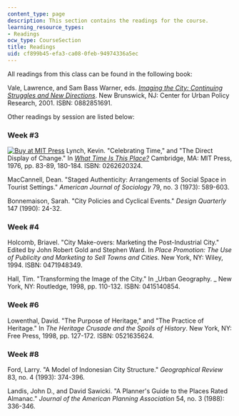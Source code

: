 ```yaml
---
content_type: page
description: This section contains the readings for the course.
learning_resource_types:
- Readings
ocw_type: CourseSection
title: Readings
uid: cf899b45-efa3-ca08-0feb-94974336a5ec
---
```


All readings from this class can be found in the following book:

Vale, Lawrence, and Sam Bass Warner, eds. [_Imaging the City: Continuing Struggles and New Directions_](http://dx.doi.org/10.1111/j.0735-2166.2004.0bkrevb.x). New Brunswick, NJ: Center for Urban Policy Research, 2001. ISBN: 0882851691.

Other readings by session are listed below:

### Week #3

[![Buy at MIT Press](/images/mp_logo.gif)](https://mitpress.mit.edu/books/what-time-place) Lynch, Kevin. "Celebrating Time," and "The Direct Display of Change." In [_What Time Is This Place?_](https://mitpress.mit.edu/books/what-time-place) Cambridge, MA: MIT Press, 1976, pp. 83-89, 180-184. ISBN: 0262620324.

MacCannell, Dean. "Staged Authenticity: Arrangements of Social Space in Tourist Settings." _American Journal of Sociology_ 79, no. 3 (1973): 589-603.

Bonnemaison, Sarah. "City Policies and Cyclical Events." _Design Quarterly_ 147 (1990): 24-32.

### Week #4

Holcomb, Briavel. "City Make-overs: Marketing the Post-Industrial City." Edited by John Robert Gold and Stephen Ward. In _Place Promotion: The Use of Publicity and Marketing to Sell Towns and Cities_. New York, NY: Wiley, 1994. ISBN: 0471948349.

Hall, Tim. "Transforming the Image of the City." In _Urban Geography. _ New York, NY: Routledge, 1998, pp. 110-132. ISBN: 0415140854.

### Week #6

Lowenthal, David. "The Purpose of Heritage," and "The Practice of Heritage." In _The Heritage Crusade and the Spoils of History_. New York, NY: Free Press, 1998, pp. 127-172. ISBN: 0521635624.

### Week #8

Ford, Larry. "A Model of Indonesian City Structure." _Geographical Review_ 83, no. 4 (1993): 374-396.

Landis, John D., and David Sawicki. "A Planner's Guide to the Places Rated Almanac." _Journal of the American Planning Association_ 54, no. 3 (1988): 336-346.